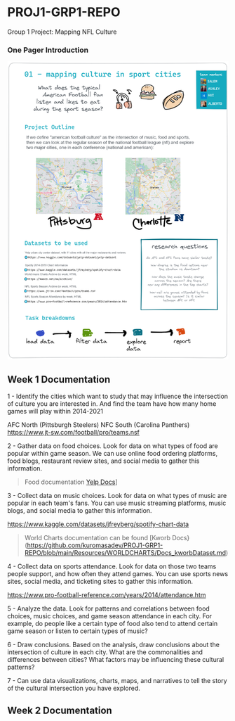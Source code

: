 # PROJ1-GRP1-REPO
 Group 1 Project: Mapping NFL Culture

### One Pager Introduction

![](/images/Proj1_Onepager.png)

## Week 1 Documentation

1 - Identify the cities which want to study that may influence the intersection of culture you are interested in. And find the team have how many home games will play within 2014-2021 

  AFC North (Pittsburgh Steelers)
  NFC South (Carolina Panthers)
  https://www.jt-sw.com/football/pro/teams.nsf

2 - Gather data on food choices. Look for data on what types of food are popular within game season. We can use online food ordering platforms, food blogs, restaurant review sites, and social media to gather this information.

> Food documentation [Yelp Docs](https://github.com/kuromasadev/PROJ1-GRP1-REPO/blob/main/Resources/YELP/Docs_YelpDataset.md)] 

3 - Collect data on music choices. Look for data on what types of music are popular in each team's fans. You can use music streaming platforms, music blogs, and social media to gather this information.

 https://www.kaggle.com/datasets/jfreyberg/spotify-chart-data 

> World Charts documentation can be found [Kworb Docs}(https://github.com/kuromasadev/PROJ1-GRP1-REPO/blob/main/Resources/WORLDCHARTS/Docs_kworbDataset.md)

4 - Collect data on sports attendance. Look for data on those two teams people support, and how often they attend games. You can use sports news sites, social media, and ticketing sites to gather this information.

  https://www.pro-football-reference.com/years/2014/attendance.htm

5 - Analyze the data. Look for patterns and correlations between food choices, music choices, and game season attendance in each city. For example, do people like a certain type of food also tend to attend certain game season or listen to certain types of music?

6 - Draw conclusions. Based on the analysis, draw conclusions about the intersection of culture in each city. What are the commonalities and differences between cities? What factors may be influencing these cultural patterns?

7 - Can use data visualizations, charts, maps, and narratives to tell the story of the cultural intersection you have explored.

## Week 2 Documentation



